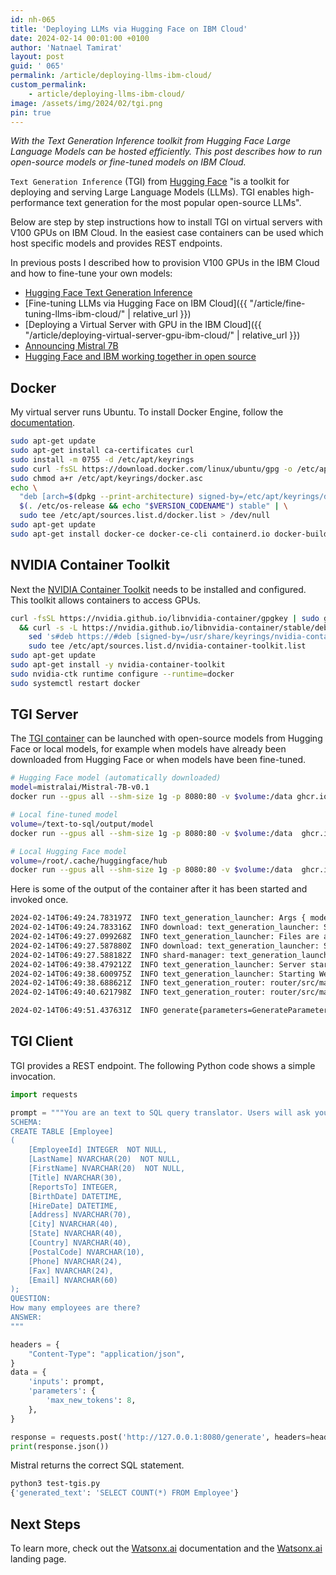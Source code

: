 ```yaml
---
id: nh-065
title: 'Deploying LLMs via Hugging Face on IBM Cloud'
date: 2024-02-14 00:01:00 +0100
author: 'Natnael Tamirat'
layout: post
guid: ' 065'
permalink: /article/deploying-llms-ibm-cloud/
custom_permalink:
    - article/deploying-llms-ibm-cloud/
image: /assets/img/2024/02/tgi.png
pin: true
---
```


*With the Text Generation Inference toolkit from Hugging Face Large Language Models can be hosted efficiently. This post describes how to run open-source models or fine-tuned models on IBM Cloud.*

`Text Generation Inference` (TGI) from [Hugging Face](https://huggingface.co/docs/text-generation-inference) "is a toolkit for deploying and serving Large Language Models (LLMs). TGI enables high-performance text generation for the most popular open-source LLMs".

Below are step by step instructions how to install TGI on virtual servers with V100 GPUs on IBM Cloud. In the easiest case containers can be used which host specific models and provides REST endpoints.

In previous posts I described how to provision V100 GPUs in the IBM Cloud and how to fine-tune your own models:

* [Hugging Face Text Generation Inference](https://huggingface.co/docs/text-generation-inference)
* [Fine-tuning LLMs via Hugging Face on IBM Cloud]({{ "/article/fine-tuning-llms-ibm-cloud/" | relative_url }})
* [Deploying a Virtual Server with GPU in the IBM Cloud]({{ "/article/deploying-virtual-server-gpu-ibm-cloud/" | relative_url }})
* [Announcing Mistral 7B](https://mistral.ai/news/announcing-mistral-7b/)
* [Hugging Face and IBM working together in open source](https://developer.ibm.com/blogs/awb-hugging-face-and-ibm-working-together-in-open-source/)

## Docker

My virtual server runs Ubuntu. To install Docker Engine, follow the [documentation](https://docs.docker.com/engine/install/ubuntu/).

```bash
sudo apt-get update
sudo apt-get install ca-certificates curl
sudo install -m 0755 -d /etc/apt/keyrings
sudo curl -fsSL https://download.docker.com/linux/ubuntu/gpg -o /etc/apt/keyrings/docker.asc
sudo chmod a+r /etc/apt/keyrings/docker.asc
echo \
  "deb [arch=$(dpkg --print-architecture) signed-by=/etc/apt/keyrings/docker.asc] https://download.docker.com/linux/ubuntu \
  $(. /etc/os-release && echo "$VERSION_CODENAME") stable" | \
  sudo tee /etc/apt/sources.list.d/docker.list > /dev/null
sudo apt-get update
sudo apt-get install docker-ce docker-ce-cli containerd.io docker-buildx-plugin docker-compose-plugin
```

## NVIDIA Container Toolkit

Next the [NVIDIA Container Toolkit](https://docs.nvidia.com/datacenter/cloud-native/container-toolkit/latest/install-guide.html) needs to be installed and configured. This toolkit allows containers to access GPUs.

```bash
curl -fsSL https://nvidia.github.io/libnvidia-container/gpgkey | sudo gpg --dearmor -o /usr/share/keyrings/nvidia-container-toolkit-keyring.gpg \
  && curl -s -L https://nvidia.github.io/libnvidia-container/stable/deb/nvidia-container-toolkit.list | \
    sed 's#deb https://#deb [signed-by=/usr/share/keyrings/nvidia-container-toolkit-keyring.gpg] https://#g' | \
    sudo tee /etc/apt/sources.list.d/nvidia-container-toolkit.list
sudo apt-get update
sudo apt-get install -y nvidia-container-toolkit
sudo nvidia-ctk runtime configure --runtime=docker
sudo systemctl restart docker
```

## TGI Server

The [TGI container](https://huggingface.co/docs/text-generation-inference/quicktour) can be launched with open-source models from Hugging Face or local models, for example when models have already been downloaded from Hugging Face or when models have been fine-tuned.

```bash
# Hugging Face model (automatically downloaded)
model=mistralai/Mistral-7B-v0.1
docker run --gpus all --shm-size 1g -p 8080:80 -v $volume:/data ghcr.io/huggingface/text-generation-inference:1.4 --model-id $model

# Local fine-tuned model
volume=/text-to-sql/output/model
docker run --gpus all --shm-size 1g -p 8080:80 -v $volume:/data  ghcr.io/huggingface/text-generation-inference:latest --model-id /data/mistral-7b-text-to-sql-20240207

# Local Hugging Face model
volume=/root/.cache/huggingface/hub
docker run --gpus all --shm-size 1g -p 8080:80 -v $volume:/data  ghcr.io/huggingface/text-generation-inference:latest --model-id /data/models--mistralai--Mistral-7B-v0.1/snapshots/26bca36bde8333b5d7f72e9ed20ccda6a618af24
```

Here is some of the output of the container after it has been started and invoked once.

```bash
2024-02-14T06:49:24.783197Z  INFO text_generation_launcher: Args { model_id: "/data/models--mistralai--Mistral-7B-v0.1/snapshots/26bca36bde8333b5d7f72e9ed20ccda6a618af24", ...
2024-02-14T06:49:24.783316Z  INFO download: text_generation_launcher: Starting download process.
2024-02-14T06:49:27.099268Z  INFO text_generation_launcher: Files are already present on the host. Skipping download.
2024-02-14T06:49:27.587880Z  INFO download: text_generation_launcher: Successfully downloaded weights.
2024-02-14T06:49:27.588182Z  INFO shard-manager: text_generation_launcher: Starting shard rank=0
2024-02-14T06:49:38.479212Z  INFO text_generation_launcher: Server started at unix:///tmp/text-generation-server-0
2024-02-14T06:49:38.600975Z  INFO text_generation_launcher: Starting Webserver
2024-02-14T06:49:38.688621Z  INFO text_generation_router: router/src/main.rs:288: Warming up model
2024-02-14T06:49:40.621798Z  INFO text_generation_router: router/src/main.rs:326: Connected

2024-02-14T06:49:51.437631Z  INFO generate{parameters=GenerateParameters { best_of: None, temperature: None, repetition_penalty: None, frequency_penalty: None, top_k: None, top_p: None, typical_p: None, do_sample: false, max_new_tokens: Some(14), return_full_text: None, stop: [], truncate: None, watermark: false, details: false, decoder_input_details: false, seed: None, top_n_tokens: None } total_time="611.286748ms" validation_time="754.5µs" queue_time="127.337µs" inference_time="610.405028ms" time_per_token="43.600359ms" seed="None"}: text_generation_router::server: router/src/server.rs:299: Success
```

## TGI Client

TGI provides a REST endpoint. The following Python code shows a simple invocation.

```python
import requests

prompt = """You are an text to SQL query translator. Users will ask you questions in English and you will generate a SQL query based on the provided SCHEMA.
SCHEMA:
CREATE TABLE [Employee]
(
    [EmployeeId] INTEGER  NOT NULL,
    [LastName] NVARCHAR(20)  NOT NULL,
    [FirstName] NVARCHAR(20)  NOT NULL,
    [Title] NVARCHAR(30),
    [ReportsTo] INTEGER,
    [BirthDate] DATETIME,
    [HireDate] DATETIME,
    [Address] NVARCHAR(70),
    [City] NVARCHAR(40),
    [State] NVARCHAR(40),
    [Country] NVARCHAR(40),
    [PostalCode] NVARCHAR(10),
    [Phone] NVARCHAR(24),
    [Fax] NVARCHAR(24),
    [Email] NVARCHAR(60)
);
QUESTION:
How many employees are there?
ANSWER:
"""

headers = {
    "Content-Type": "application/json",
}
data = {
    'inputs': prompt,
    'parameters': {
        'max_new_tokens': 8,
    },
}

response = requests.post('http://127.0.0.1:8080/generate', headers=headers, json=data)
print(response.json())
```

Mistral returns the correct SQL statement.

```bash
python3 test-tgis.py 
{'generated_text': 'SELECT COUNT(*) FROM Employee'}
```

## Next Steps

To learn more, check out the [Watsonx.ai](https://eu-de.dataplatform.cloud.ibm.com/docs/content/wsj/analyze-data/fm-overview.html?context=wx&audience=wdp) documentation and the [Watsonx.ai](https://www.ibm.com/products/watsonx-ai) landing page.